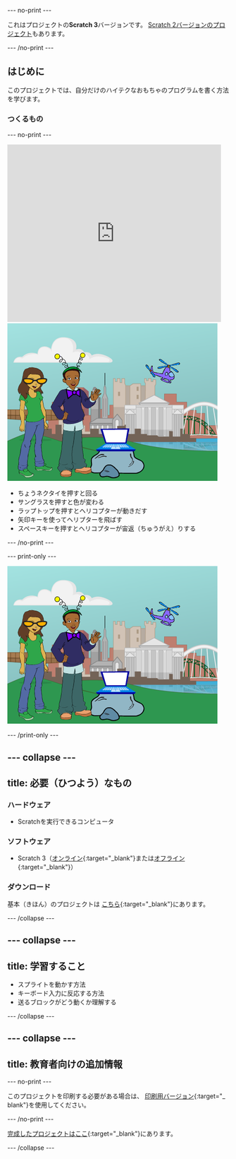 --- no-print ---

これはプロジェクトの**Scratch 3**バージョンです。 [Scratch 2バージョンのプロジェクト](https://projects.raspberrypi.org/ja-JP/projects/tech-toys-scratch2)もあります。

--- /no-print ---

## はじめに

このプロジェクトでは、自分だけのハイテクなおもちゃのプログラムを書く方法を学びます。

### つくるもの

--- no-print ---

<div class="scratch-preview">
  <iframe allowtransparency="true" width="485" height="402" src="https://scratch.mit.edu/projects/embed/301514002/?autostart=false" frameborder="0" scrolling="no"></iframe>
  <img src="images/toys-final.png">
</div>

+ ちょうネクタイを押すと回る
+ サングラスを押すと色が変わる
+ ラップトップを押すとヘリコプターが動きだす
+ 矢印キーを使ってヘリプターを飛ばす
+ スペースキーを押すとヘリコプターが宙返（ちゅうがえ）りする

--- /no-print ---

--- print-only ---

![完成したプロジェクト](images/toys-final.png)

--- /print-only ---

--- collapse ---
---
title: 必要（ひつよう）なもの
---

### ハードウェア

+ Scratchを実行できるコンピュータ

### ソフトウェア

+ Scratch 3（[オンライン](http://rpf.io/scratchon){:target="_blank"}または[オフライン](http://rpf.io/scratchoff){:target="_blank"}）

### ダウンロード

基本（きほん）のプロジェクトは [こちら](http://rpf.io/p/ja-JP/tech-toys-go){:target="_blank"}にあります。

--- /collapse ---

--- collapse ---
---
title: 学習すること
---

- スプライトを動かす方法
- キーボード入力に反応する方法
- 送るブロックがどう動くか理解する

--- /collapse ---

--- collapse ---
---
title: 教育者向けの追加情報
---

--- no-print ---

このプロジェクトを印刷する必要がある場合は、 [印刷用バージョン](https://projects.raspberrypi.org/ja-JP/projects/tech-toys/print){:target="_ blank"}を使用してください。

--- /no-print ---

[完成したプロジェクトはここ](http://rpf.io/p/ja-JP/tech-toys-get){:target="_blank"}にあります。

--- /collapse ---
